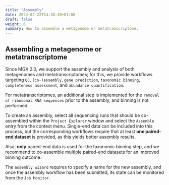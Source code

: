 ```yaml
---
title: "Assembly"
date: 2024-02-22T14:38:10+01:00
draft: false
weight: 6
summary: How to assemble a metagenome or metatranscriptome.
---
```


## Assembling a metagenome or metatranscriptome

Since MGX 2.0, we support the assembly and analysis of both metagenomes and metatranscriptomes; for this, we provide workflows targeting `QC`, `(co-)assembly`, `gene prediction`, `taxonomic binning`,` completeness assessment`, and `abundance quantification`. 

For metatranscriptomes, an additional step is implemented for the `removal of ribosomal RNA sequences` prior to the assembly, and binning is not performed.

To create an assembly, select all sequencing runs that should be co-assembled within the `Project Explorer` window and select the `Assemble` entry from the context menu. Single-end data can be included into this process, but the corresponding workflows require that at least **one paired-end dataset** is provided, as this yields better assembly results. 

Also, **only** paired-end data is used for the taxonomic binning step, and we recommend to co-assemble multiple paired-end datasets for an improved binning outcome.

The `assembly wizard` requires to specify a name for the new assembly, and once the assembly workflow has been submitted, its state can be monitored from the `Job Monitor`.